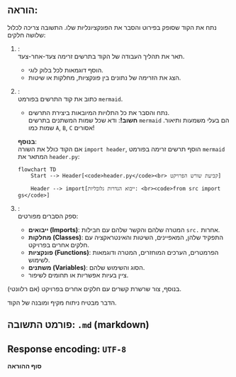 ## הוראה:  

נתח את הקוד שסופק בפירוט והסבר את הפונקציונליות שלו. התשובה צריכה לכלול שלושה חלקים:  

1. **<algorithm>**:  
   תאר את תהליך העבודה של הקוד בתרשים זרימה צעד-אחר-צעד.  
   - הוסף דוגמאות לכל בלוק לוגי.  
   - הצג את הזרימה של נתונים בין פונקציות, מחלקות או שיטות.  

2. **<mermaid>**:  
   כתוב את קוד התרשים בפורמט `mermaid`.  
   - נתח והסבר את כל התלויות המיובאות ביצירת התרשים.  
   **חשוב!**: ודא שכל שמות המשתנים בתרשים `mermaid` הם בעלי משמעות ותיאור. שמות כמו `A`, `B`, `C` אסורים!  

   **בנוסף**:  
   אם הקוד כולל את השורה `import header`, הוסף תרשים זרימה בפורמט `mermaid` המתאר את `header.py`:  
   ```mermaid  
   flowchart TD  
       Start --> Header[<code>header.py</code><br> קביעת שורש הפרויקט]  

       Header --> import[ייבוא הגדרות גלובליות: <br><code>from src import gs</code>]  
   ```  

3. **<explanation>**:  
   ספק הסברים מפורטים:  
   - **ייבואים (Imports)**: המטרה שלהם והקשר שלהם עם חבילות `src.` אחרות.  
   - **מחלקות (Classes)**: התפקיד שלהן, המאפיינים, השיטות והאינטראקציה עם חלקים אחרים בפרויקט.  
   - **פונקציות (Functions)**: הפרמטרים, הערכים המוחזרים, המטרה ודוגמאות לשימוש.  
   - **משתנים (Variables)**: הסוג והשימוש שלהם.  
   - ציין בעיות אפשריות או תחומים לשיפור.  

בנוסף, צור שרשרת קשרים עם חלקים אחרים בפרויקט (אם רלוונטי).  

הדבר מבטיח ניתוח מקיף ומובנה של הקוד.  
## פורמט התשובה: `.md` (markdown)  
## Response encoding: `UTF-8`
**סוף ההוראה**  